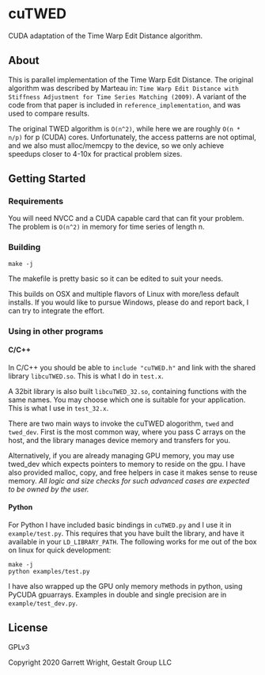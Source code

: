 # cuTWED

CUDA adaptation of the Time Warp Edit Distance algorithm.

## About

This is parallel implementation of the Time Warp Edit Distance.
The original algorithm was described by Marteau in:
    `Time Warp Edit Distance with Stiffness Adjustment for Time Series Matching (2009)`.
A variant of the code from that paper is included in `reference_implementation`,
and was used to compare results.

The original TWED algorithm is `O(n^2)`, while here we are roughly `O(n * n/p)` for p (CUDA) cores.
Unfortunately, the access patterns are not optimal, and we also must alloc/memcpy to the device,
so we only achieve speedups closer to 4-10x for practical problem sizes.

## Getting Started

### Requirements

You will need NVCC and a CUDA capable card that can fit your problem.
The problem is `O(n^2)` in memory for time series of length n.

### Building

```
make -j
```

The makefile is pretty basic so it can be edited to suit your needs.

This builds on OSX and multiple flavors of Linux with more/less default installs.
If you would like to pursue Windows, please do and report back, I can try to integrate the effort.

### Using in other programs

#### C/C++

In C/C++ you should be able to `include "cuTWED.h"` and link with the shared library `libcuTWED.so`.
This is what I do in `test.x`.

A 32bit library is also built `libcuTWED_32.so`, containing functions with the same names.
You may choose which one is suitable for your application.  This is what I use in `test_32.x`.

There are two main ways to invoke the cuTWED alogorithm, `twed` and `twed_dev`.
First is the most common way, where you pass C arrays on the host,
and the library manages device memory and transfers for you.

Alternatively, if you are already managing GPU memory,
you may use twed_dev which expects pointers to memory to reside on the gpu.
I have also provided malloc, copy, and free helpers in case it makes sense to reuse memory.
_All logic and size checks for such advanced cases are expected to be owned by the user._

#### Python

For Python I have included basic bindings in `cuTWED.py` and I use it in `example/test.py`.
This requires that you have built the library, and have it available in your `LD_LIBRARY_PATH`.
The following works for me out of the box on linux for quick development:
```
make -j
python examples/test.py
```

I have also wrapped up the GPU only memory methods in python, using PyCUDA gpuarrays.  Examples in
double and single precision are in `example/test_dev.py`.

## License

GPLv3

Copyright 2020 Garrett Wright, Gestalt Group LLC
